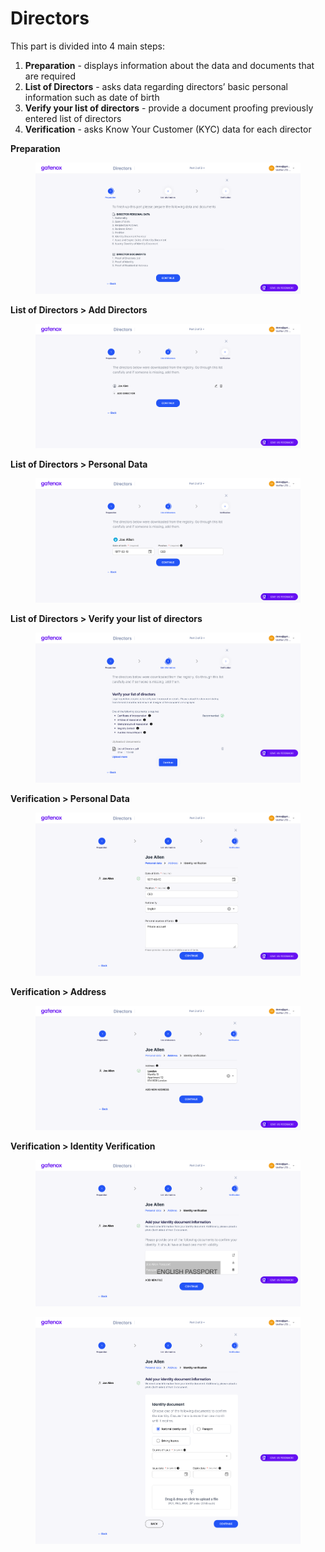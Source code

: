 # Directors

This part is divided into 4 main steps:

1. **Preparation** - displays information about the data and documents that are required
2. **List of Directors** - asks data regarding directors’ basic personal information such as date of birth
3. **Verify your list of directors** - provide a document proofing previously entered list of directors
4. **Verification** - asks Know Your Customer (KYC) data for each director

**Preparation**

<figure><img src="../../docs/Images/dir_prep.png" alt=""><figcaption></figcaption></figure>

**List of Directors > Add Directors**

<figure><img src="../../docs/Images/dir_add.png" alt=""><figcaption></figcaption></figure>

**List of Directors > Personal Data**

<figure><img src="../../docs/Images/dir_personal.png" alt=""><figcaption></figcaption></figure>

**List of Directors > Verify your list of directors**

<figure><img src="../../docs/Images/dir_proof_list.png" alt=""><figcaption></figcaption></figure>

**Verification > Personal Data**

<figure><img src="../../docs/Images/dir_personal2.png" alt=""><figcaption></figcaption></figure>

**Verification > Address**

<figure><img src="../../docs/Images/dir_address.png" alt=""><figcaption></figcaption></figure>

**Verification > Identity Verification**

<figure><img src="../../docs/Images/dir_verif.png" alt=""><figcaption></figcaption></figure>

<figure><img src="../../docs/Images/dir_verif2.png" alt=""><figcaption></figcaption></figure>
